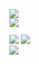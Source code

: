 ![](https://img.shields.io/badge/release-v0.7.1-gold)  
![](https://img.shields.io/badge/python-v3.10.1-blue)

![](https://img.shields.io/badge/passed_tests-2-brightgreen)
![](https://img.shields.io/badge/failed_tests-0-red)  
![](https://img.shields.io/badge/coverage-0%25-green)